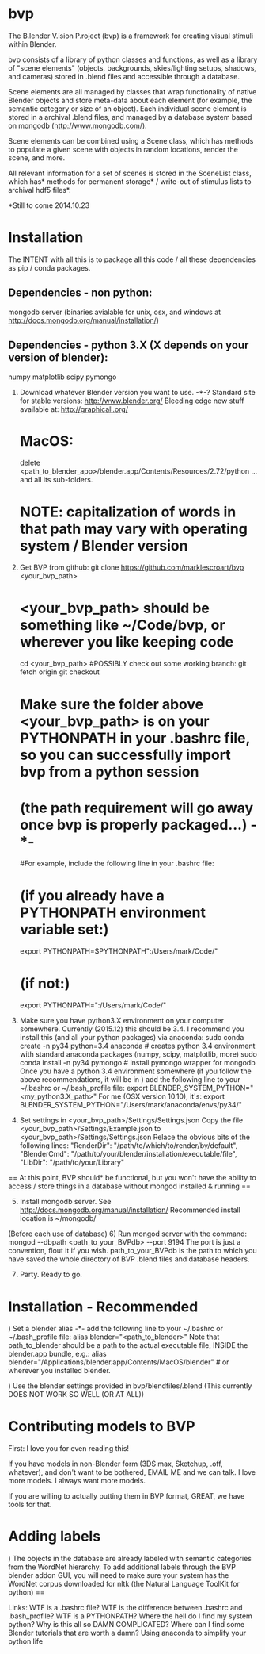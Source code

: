 bvp
===

The B.lender V.ision P.roject (bvp) is a framework for creating visual stimuli within Blender. 

bvp consists of a library of python classes and functions, as well as a library of "scene 
elements" (objects, backgrounds, skies/lighting setups, shadows, and cameras) stored in 
.blend files and accessible through a database.

Scene elements are all managed by classes that wrap functionality of native Blender 
objects and store meta-data about each element (for example, the semantic category or
size of an object). Each individual scene element is stored in a archival .blend files, 
and managed by a database system based on mongodb (http://www.mongodb.com/).

Scene elements can be combined using a Scene class, which has methods to populate a 
given scene with objects in random locations, render the scene, and more.

All relevant information for a set of scenes is stored in the SceneList 
class, which has* methods for permanent storage* / write-out of stimulus lists to 
archival hdf5 files*. 

*Still to come 2014.10.23



Installation
============

The INTENT with all this is to package all this code / all these dependencies as pip / conda packages. 

## Dependencies - non python:
mongodb server (binaries avialable for unix, osx, and windows at http://docs.mongodb.org/manual/installation/)

## Dependencies - python 3.X (X depends on your version of blender):
numpy 
matplotlib 
scipy
pymongo

1) Download whatever Blender version you want to use. -*-?
	Standard site for stable versions: http://www.blender.org/
	Bleeding edge new stuff available at: http://graphicall.org/
	# MacOS:
	delete <path_to_blender_app>/blender.app/Contents/Resources/2.72/python
	... and all its sub-folders.
	# NOTE: capitalization of words in that path may vary with operating system / Blender version

2. Get BVP from github: git clone https://github.com/marklescroart/bvp <your_bvp_path>
	# <your_bvp_path> should be something like ~/Code/bvp, or wherever you like keeping code
	cd <your_bvp_path>
	#POSSIBLY check out some working branch:
	git fetch origin <branchname>
	git checkout <branchname>
	# Make sure the folder above <your_bvp_path> is on your PYTHONPATH in your .bashrc file, so you can successfully import bvp from a python session
	# (the path requirement will go away once bvp is properly packaged...) -*-
	#For example, include the following line in your .bashrc file:
	# (if you already have a PYTHONPATH environment variable set:)
	export PYTHONPATH=$PYTHONPATH":/Users/mark/Code/" 
	# (if not:)
	export PYTHONPATH=":/Users/mark/Code/"

3) Make sure you have python3.X environment on your computer somewhere. Currently (2015.12) this should be 3.4. 
	I recommend you install this (and all your python packages) via anaconda:
	sudo conda create -n py34 python=3.4 anaconda  # creates python 3.4 environment with standard anaconda packages (numpy, scipy, matplotlib, more)
	sudo conda install -n py34 pymongo # install pymongo wrapper for mongodb
	Once you have a python 3.4 environment somewhere (if you follow the above recommendations,
	it will be in ) add the following line to your ~/.bashrc or ~/.bash_profile file:
	export BLENDER_SYSTEM_PYTHON="<my_python3.X_path>"
	For me (OSX version 10.10), it's: 
	export BLENDER_SYSTEM_PYTHON="/Users/mark/anaconda/envs/py34/"

4) Set settings in <your_bvp_path>/Settings/Settings.json
	Copy the file <your_bvp_path>/Settings/Example.json to <your_bvp_path>/Settings/Settings.json
	Relace the obvious bits of the following lines: 
	"RenderDir": "/path/to/which/to/render/by/default", 
    "BlenderCmd": "/path/to/your/blender/installation/executable/file", 
    "LibDir": "/path/to/your/Library" 

== At this point, BVP should* be functional, but you won't have the ability to access / store things in a database without mongod installed & running ==

5) Install mongodb server. 
	See http://docs.mongodb.org/manual/installation/
	Recommended install location is ~/mongodb/

(Before each use of database)
6) Run mongod server with the command: 
	mongod --dbpath <path_to_your_BVPdb> --port 9194
	The port is just a convention, flout it if you wish. 
	path_to_your_BVPdb is the path to which you have saved the whole directory of BVP .blend files and database headers. 

7) Party. Ready to go.

Installation - Recommended
==========================
) Set a blender alias -*-
	add the following line to your ~/.bashrc or ~/.bash_profile file:
	alias blender="<path_to_blender>"
	Note that path_to_blender should be a path to the actual executable file, INSIDE the blender.app bundle, e.g.:
	alias blender="/Applications/blender.app/Contents/MacOS/blender" # or wherever you installed blender.

) Use the blender settings provided in bvp/blendfiles/<blah>.blend (This currently DOES NOT WORK SO WELL (OR AT ALL))


Contributing models to BVP
==========================
First: I love you for even reading this! 

If you have models in non-Blender form (3DS max, Sketchup, .off, whatever), and don't want to be bothered, EMAIL ME and we can talk. I love more models. I always want more models. 

If you are willing to actually putting them in BVP format, GREAT, we have tools for that. 


Adding labels
=============

) The objects in the database are already labeled with semantic categories from the WordNet hierarchy. To add additional labels through the BVP blender addon GUI, you will need to make sure your system has the WordNet corpus downloaded for nltk (the Natural Language ToolKit for python) ==

Links: 
WTF is a .bashrc file?
WTF is the difference between .bashrc and .bash_profile?
WTF is a PYTHONPATH?
Where the hell do I find my system python?
Why is this all so DAMN COMPLICATED?
Where can I find some Blender tutorials that are worth a damn? 
Using anaconda to simplify your python life
